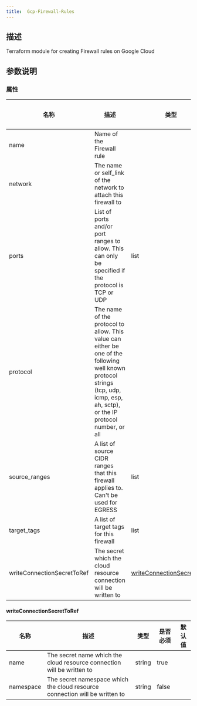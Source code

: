 ```yaml
---
title:  Gcp-Firewall-Rules
---
```


## 描述

 Terraform module for creating Firewall rules on Google Cloud

## 参数说明


### 属性

 名称 | 描述 | 类型 | 是否必须 | 默认值 
 ------------ | ------------- | ------------- | ------------- | ------------- 
 name | Name of the Firewall rule |  | true |  
 network | The name or self_link of the network to attach this firewall to |  | true |  
 ports | List of ports and/or port ranges to allow. This can only be specified if the protocol is TCP or UDP | list | true |  
 protocol | The name of the protocol to allow. This value can either be one of the following well known protocol strings (tcp, udp, icmp, esp, ah, sctp), or the IP protocol number, or all |  | true |  
 source_ranges | A list of source CIDR ranges that this firewall applies to. Can't be used for EGRESS | list | true |  
 target_tags | A list of target tags for this firewall | list | true |  
 writeConnectionSecretToRef | The secret which the cloud resource connection will be written to | [writeConnectionSecretToRef](#writeConnectionSecretToRef) | false |  


#### writeConnectionSecretToRef

 名称 | 描述 | 类型 | 是否必须 | 默认值 
 ------------ | ------------- | ------------- | ------------- | ------------- 
 name | The secret name which the cloud resource connection will be written to | string | true |  
 namespace | The secret namespace which the cloud resource connection will be written to | string | false |  
